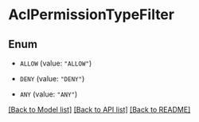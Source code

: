 # AclPermissionTypeFilter

## Enum


* `ALLOW` (value: `"ALLOW"`)

* `DENY` (value: `"DENY"`)

* `ANY` (value: `"ANY"`)


[[Back to Model list]](../README.md#documentation-for-models) [[Back to API list]](../README.md#documentation-for-api-endpoints) [[Back to README]](../README.md)

